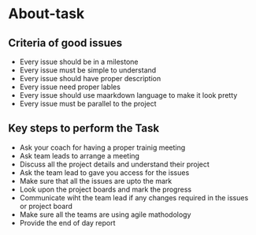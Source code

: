 # About-task
## Criteria of good issues 
- Every issue should be in a milestone
- Every issue must be simple to understand
- Every issue should have proper description
- Every issue need proper lables
- Every issue should use maarkdown language to make it look pretty
- Every issue must be parallel to the project
## Key steps to perform the Task
- Ask your coach for having a proper trainig meeting
- Ask team leads to arrange a meeting 
- Discuss all the project details and understand their project
- Ask the team lead to gave you access for the issues
- Make sure that all the issues are upto the mark
- Look upon the project boards and mark the progress
- Communicate wiht the team lead if any changes required in the issues or project board
- Make sure all the teams are using agile mathodology
- Provide the end of day report
